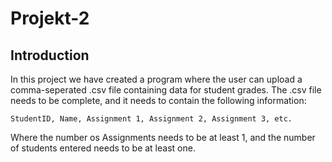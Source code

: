 # Projekt-2

## Introduction
In this project we have created a program where the user can upload a comma-seperated .csv file containing data for student grades. 
The .csv file needs to be complete, and it needs to contain the following information:

    StudentID, Name, Assignment 1, Assignment 2, Assignment 3, etc.

Where the number os Assignments needs to be at least 1, and the number of students entered needs to be at least one. 
